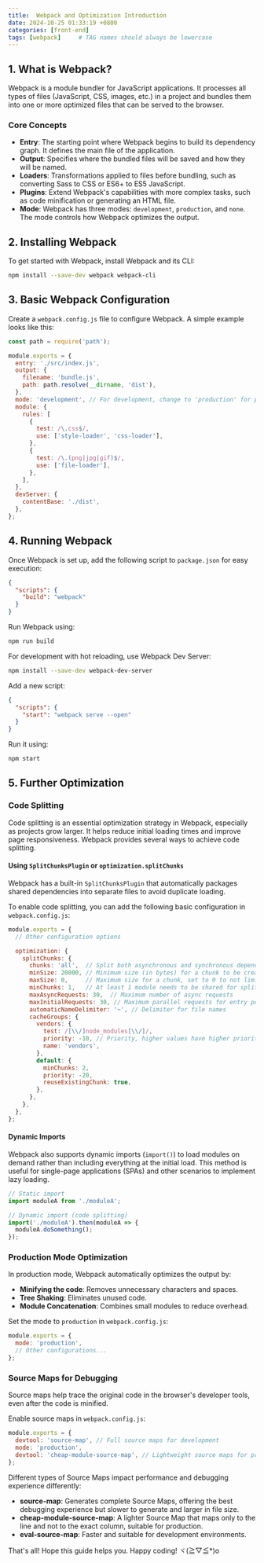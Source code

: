 ```yaml
---
title:  Webpack and Optimization Introduction
date: 2024-10-25 01:33:19 +0800
categories: [front-end]
tags: [webpack]     # TAG names should always be lowercase
---
```


## 1. What is Webpack?
Webpack is a module bundler for JavaScript applications. It processes all types of files (JavaScript, CSS, images, etc.) in a project and bundles them into one or more optimized files that can be served to the browser.

### Core Concepts
- **Entry**: The starting point where Webpack begins to build its dependency graph. It defines the main file of the application.
- **Output**: Specifies where the bundled files will be saved and how they will be named.
- **Loaders**: Transformations applied to files before bundling, such as converting Sass to CSS or ES6+ to ES5 JavaScript.
- **Plugins**: Extend Webpack's capabilities with more complex tasks, such as code minification or generating an HTML file.
- **Mode**: Webpack has three modes: `development`, `production`, and `none`. The mode controls how Webpack optimizes the output.

## 2. Installing Webpack
To get started with Webpack, install Webpack and its CLI:

```bash
npm install --save-dev webpack webpack-cli
```

## 3. Basic Webpack Configuration
Create a `webpack.config.js` file to configure Webpack. A simple example looks like this:

```javascript
const path = require('path');

module.exports = {
  entry: './src/index.js',
  output: {
    filename: 'bundle.js',
    path: path.resolve(__dirname, 'dist'),
  },
  mode: 'development', // For development, change to 'production' for production build
  module: {
    rules: [
      {
        test: /\.css$/,
        use: ['style-loader', 'css-loader'],
      },
      {
        test: /\.(png|jpg|gif)$/,
        use: ['file-loader'],
      },
    ],
  },
  devServer: {
    contentBase: './dist',
  },
};
```

## 4. Running Webpack
Once Webpack is set up, add the following script to `package.json` for easy execution:

```json
{
  "scripts": {
    "build": "webpack"
  }
}
```

Run Webpack using:

```bash
npm run build
```

For development with hot reloading, use Webpack Dev Server:

```bash
npm install --save-dev webpack-dev-server
```

Add a new script:

```json
{
  "scripts": {
    "start": "webpack serve --open"
  }
}
```

Run it using:

```bash
npm start
```

## 5. Further Optimization

### Code Splitting
Code splitting is an essential optimization strategy in Webpack, especially as projects grow larger. It helps reduce initial loading times and improve page responsiveness. Webpack provides several ways to achieve code splitting.

#### Using `SplitChunksPlugin` or `optimization.splitChunks`

Webpack has a built-in `SplitChunksPlugin` that automatically packages shared dependencies into separate files to avoid duplicate loading.

To enable code splitting, you can add the following basic configuration in `webpack.config.js`:

```javascript
module.exports = {
  // Other configuration options

  optimization: {
    splitChunks: {
      chunks: 'all',  // Split both asynchronous and synchronous dependencies
      minSize: 20000, // Minimum size (in bytes) for a chunk to be created
      maxSize: 0,     // Maximum size for a chunk, set to 0 to not limit
      minChunks: 1,   // At least 1 module needs to be shared for splitting
      maxAsyncRequests: 30,  // Maximum number of async requests
      maxInitialRequests: 30, // Maximum parallel requests for entry points
      automaticNameDelimiter: '~', // Delimiter for file names
      cacheGroups: {
        vendors: {
          test: /[\\/]node_modules[\\/]/,
          priority: -10, // Priority, higher values have higher priority
          name: 'vendors',
        },
        default: {
          minChunks: 2,
          priority: -20,
          reuseExistingChunk: true,
        },
      },
    },
  },
};

```

#### Dynamic Imports
Webpack also supports dynamic imports (`import()`) to load modules on demand rather than including everything at the initial load. This method is useful for single-page applications (SPAs) and other scenarios to implement lazy loading.

```javascript
// Static import
import moduleA from './moduleA';

// Dynamic import (code splitting)
import('./moduleA').then(moduleA => {
  moduleA.doSomething();
});
```

### Production Mode Optimization
In production mode, Webpack automatically optimizes the output by:
- **Minifying the code**: Removes unnecessary characters and spaces.
- **Tree Shaking**: Eliminates unused code.
- **Module Concatenation**: Combines small modules to reduce overhead.

Set the mode to `production` in `webpack.config.js`:

```javascript
module.exports = {
  mode: 'production',
  // Other configurations...
};
```

### Source Maps for Debugging
Source maps help trace the original code in the browser's developer tools, even after the code is minified.

Enable source maps in `webpack.config.js`:

```javascript
module.exports = {
  devtool: 'source-map', // Full source maps for development
  mode: 'production',
  devtool: 'cheap-module-source-map', // Lightweight source maps for production
};
```

Different types of Source Maps impact performance and debugging experience differently:

- **source-map**: Generates complete Source Maps, offering the best debugging experience but slower to generate and larger in file size.
- **cheap-module-source-map**: A lighter Source Map that maps only to the line and not to the exact column, suitable for production.
- **eval-source-map**: Faster and suitable for development environments.


That's all! Hope this guide helps you. Happy coding! ヾ(≧▽≦*)o



